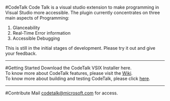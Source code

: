 #CodeTalk
Code Talk is a visual studio extension to make programming in Visual Studio more accessible. The plugin currently concentrates on three main aspects of Programming:
1. Glanceability
2. Real-Time Error information 
3. Accessible Debugging

This is still in the initial stages of development. Please try it out and give your feedback.

----------

#Getting Started
Download the CodeTalk VSIX Installer here.  
To know more about CodeTalk features, please visit the [Wiki](https://codetalk.visualstudio.com/CodeTalk/_wiki).  
To know more about building and testing CodeTalk, please click [here](https://codetalk.visualstudio.com/CodeTalk/_wiki?pagePath=%2FBuilding-and-Testing).

----------

#Contribute
Mail [codetalk@microsoft.com](mailto:codetalk@microsoft.com) for access. 
